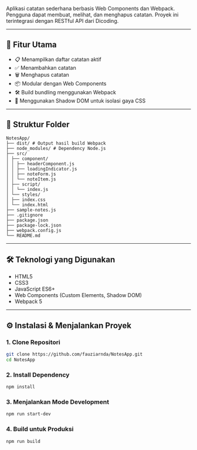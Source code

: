 Aplikasi catatan sederhana berbasis Web Components dan Webpack. Pengguna dapat membuat, melihat, dan menghapus catatan. Proyek ini terintegrasi dengan RESTful API dari Dicoding.

---
## 🚀 Fitur Utama

- 📋 Menampilkan daftar catatan aktif
- ✅ Menambahkan catatan
- 🗑️ Menghapus catatan
- 📦 Modular dengan Web Components
- 🛠️ Build bundling menggunakan Webpack
- 🎨 Menggunakan Shadow DOM untuk isolasi gaya CSS
---

## 📁 Struktur Folder
```
NotesApp/
├── dist/ # Output hasil build Webpack
├── node_modules/ # Dependency Node.js
├── src/
│ ├── component/
│ │ ├── headerComponent.js
│ │ ├── loadingIndicator.js
│ │ ├── noteForm.js
│ │ └── noteItem.js
│ ├── script/
│ │ └── index.js 
│ └── styles/
│ ├── index.css 
│ └── index.html 
├── sample-notes.js 
├── .gitignore 
├── package.json 
├── package-lock.json 
├── webpack.config.js 
└── README.md 
```

---

## 🛠️ Teknologi yang Digunakan

- HTML5
- CSS3
- JavaScript ES6+
- Web Components (Custom Elements, Shadow DOM)
- Webpack 5

---

## ⚙️ Instalasi & Menjalankan Proyek

### 1. Clone Repositori

```bash
git clone https://github.com/fauziarnda/NotesApp.git
cd NotesApp
```

### 2. Install Dependency

```bash
npm install

```

### 3. Menjalankan Mode Development

```bash
npm run start-dev
```

### 4. Build untuk Produksi

```bash
npm run build
```
